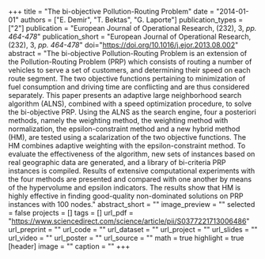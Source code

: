 +++
title = "The bi-objective Pollution-Routing Problem"
date = "2014-01-01"
authors = ["E. Demir", "T. Bektas", "G. Laporte"]
publication_types = ["2"]
publication = "European Journal of Operational Research, (232), 3, _pp. 464-478_"
publication_short = "European Journal of Operational Research, (232), 3, _pp. 464-478_"
doi="https://doi.org/10.1016/j.ejor.2013.08.002"
abstract = "The bi-objective Pollution-Routing Problem is an extension of the Pollution-Routing Problem (PRP) which consists of routing a number of vehicles to serve a set of customers, and determining their speed on each route segment. The two objective functions pertaining to minimization of fuel consumption and driving time are conflicting and are thus considered separately. This paper presents an adaptive large neighborhood search algorithm (ALNS), combined with a speed optimization procedure, to solve the bi-objective PRP. Using the ALNS as the search engine, four a posteriori methods, namely the weighting method, the weighting method with normalization, the epsilon-constraint method and a new hybrid method (HM), are tested using a scalarization of the two objective functions. The HM combines adaptive weighting with the epsilon-constraint method. To evaluate the effectiveness of the algorithm, new sets of instances based on real geographic data are generated, and a library of bi-criteria PRP instances is compiled. Results of extensive computational experiments with the four methods are presented and compared with one another by means of the hypervolume and epsilon indicators. The results show that HM is highly effective in finding good-quality non-dominated solutions on PRP instances with 100 nodes."
abstract_short = ""
image_preview = ""
selected = false
projects = []
tags = []
url_pdf = "https://www.sciencedirect.com/science/article/pii/S0377221713006486"
url_preprint = ""
url_code = ""
url_dataset = ""
url_project = ""
url_slides = ""
url_video = ""
url_poster = ""
url_source = ""
math = true
highlight = true
[header]
image = ""
caption = ""
+++
